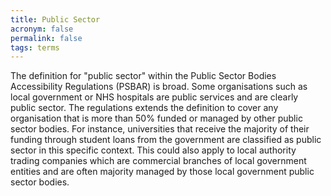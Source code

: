 ```yaml
---
title: Public Sector
acronym: false
permalink: false
tags: terms
---
```

The definition for "public sector" within the Public Sector Bodies Accessibility Regulations (PSBAR) is broad. Some organisations such as local government or NHS hospitals are public services and are clearly public sector. The regulations extends the definition to cover any organisation that is more than 50% funded or managed by other public sector bodies. For instance, universities that receive the majority of their funding through student loans from the government are classified as public sector in this specific context. This could also apply to local authority trading companies which are commercial branches of local government entities and are often majority managed by those local government public sector bodies.